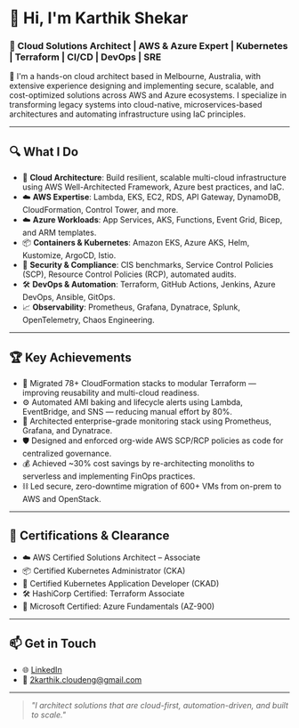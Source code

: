 # 👋 Hi, I'm Karthik Shekar

### 🚀 Cloud Solutions Architect | AWS & Azure Expert | Kubernetes | Terraform | CI/CD | DevOps | SRE

🔧 I'm a hands-on cloud architect based in Melbourne, Australia, with extensive experience designing and implementing secure, scalable, and cost-optimized solutions across AWS and Azure ecosystems. I specialize in transforming legacy systems into cloud-native, microservices-based architectures and automating infrastructure using IaC principles.

---

## 🔍 What I Do

- 🎯 **Cloud Architecture**: Build resilient, scalable multi-cloud infrastructure using AWS Well-Architected Framework, Azure best practices, and IaC.
- ☁️ **AWS Expertise**: Lambda, EKS, EC2, RDS, API Gateway, DynamoDB, CloudFormation, Control Tower, and more.
- ☁️ **Azure Workloads**: App Services, AKS, Functions, Event Grid, Bicep, and ARM templates.
- 📦 **Containers & Kubernetes**: Amazon EKS, Azure AKS, Helm, Kustomize, ArgoCD, Istio.
- 🔐 **Security & Compliance**: CIS benchmarks, Service Control Policies (SCP), Resource Control Policies (RCP), automated audits.
- 🛠️ **DevOps & Automation**: Terraform, GitHub Actions, Jenkins, Azure DevOps, Ansible, GitOps.
- 📈 **Observability**: Prometheus, Grafana, Dynatrace, Splunk, OpenTelemetry, Chaos Engineering.

---

## 🏆 Key Achievements

- 🚀 Migrated 78+ CloudFormation stacks to modular Terraform — improving reusability and multi-cloud readiness.
- ⚙️ Automated AMI baking and lifecycle alerts using Lambda, EventBridge, and SNS — reducing manual effort by 80%.
- 🧠 Architected enterprise-grade monitoring stack using Prometheus, Grafana, and Dynatrace.
- 🛡️ Designed and enforced org-wide AWS SCP/RCP policies as code for centralized governance.
- 💰 Achieved ~30% cost savings by re-architecting monoliths to serverless and implementing FinOps practices.
- ⛓️ Led secure, zero-downtime migration of 600+ VMs from on-prem to AWS and OpenStack.

---

## 📘 Certifications & Clearance

- ☁️ AWS Certified Solutions Architect – Associate
- 📦 Certified Kubernetes Administrator (CKA)
- 🧩 Certified Kubernetes Application Developer (CKAD)
- 🛠️ HashiCorp Certified: Terraform Associate
- 🔷 Microsoft Certified: Azure Fundamentals (AZ-900)

---

## 📫 Get in Touch

- 🌐 [LinkedIn](https://www.linkedin.com/in/karthiksa-cloudarchitect/)
- 📧 2karthik.cloudeng@gmail.com

---

> *"I architect solutions that are cloud-first, automation-driven, and built to scale."*

